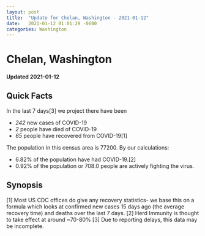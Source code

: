 ```yaml
---
layout: post
title:  "Update for Chelan, Washington - 2021-01-12"
date:   2021-01-12 01:01:29 -0600
categories: Washington
---
```


# Chelan, Washington
#### Updated 2021-01-12

## Quick Facts

In the last 7 days[3] we project there have been
- *242* new cases of COVID-19
- *2* people have died of COVID-19
- *65* people have recovered from COVID-19[1]

The population in this census area is 77200. By our calculations:
- 6.82% of the population have had COVID-19.[2]
- 0.92% of the population or 708.0 people are actively fighting the virus.

## Synopsis




[1] Most US CDC offices do give any recovery statistics- we base this on a formula which looks at confirmed new cases
15 days ago (the average recovery time) and deaths over the last 7 days.
[2] Herd Immunity is thought to take effect at around ~70-80%
[3] Due to reporting delays, this data may be incomplete. 
    